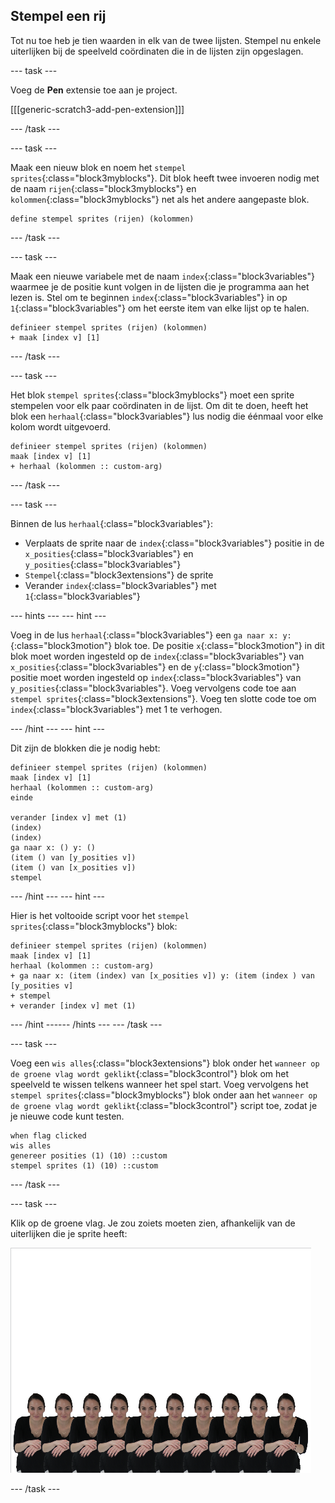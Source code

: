 ## Stempel een rij

Tot nu toe heb je tien waarden in elk van de twee lijsten. Stempel nu enkele uiterlijken bij de speelveld coördinaten die in de lijsten zijn opgeslagen.

--- task ---

Voeg de **Pen** extensie toe aan je project.

[[[generic-scratch3-add-pen-extension]]]

--- /task ---

--- task ---

Maak een nieuw blok en noem het `stempel sprites`{:class="block3myblocks"}. Dit blok heeft twee invoeren nodig met de naam `rijen`{:class="block3myblocks"} en `kolommen`{:class="block3myblocks"} net als het andere aangepaste blok.

```blocks3
define stempel sprites (rijen) (kolommen) 
```

--- /task ---

--- task ---

Maak een nieuwe variabele met de naam `index`{:class="block3variables"} waarmee je de positie kunt volgen in de lijsten die je programma aan het lezen is. Stel om te beginnen `index`{:class="block3variables"} in op `1`{:class="block3variables"} om het eerste item van elke lijst op te halen.

```blocks3
definieer stempel sprites (rijen) (kolommen)
+ maak [index v] [1]
```

--- /task ---

--- task ---

Het blok `stempel sprites`{:class="block3myblocks"} moet een sprite stempelen voor elk paar coördinaten in de lijst. Om dit te doen, heeft het blok een `herhaal`{:class="block3variables"} lus nodig die éénmaal voor elke kolom wordt uitgevoerd.

```blocks3
definieer stempel sprites (rijen) (kolommen)
maak [index v] [1]
+ herhaal (kolommen :: custom-arg)
```

--- /task ---

--- task ---

Binnen de lus `herhaal`{:class="block3variables"}:

- Verplaats de sprite naar de `index`{:class="block3variables"} positie in de `x_posities`{:class="block3variables"} en `y_posities`{:class="block3variables"}
- `Stempel`{:class="block3extensions"} de sprite
- Verander `index`{:class="block3variables"} met `1`{:class="block3variables"}

--- hints ---
 --- hint ---

Voeg in de lus `herhaal`{:class="block3variables"} een `ga naar x: y:`{:class="block3motion"} blok toe. De positie `x`{:class="block3motion"} in dit blok moet worden ingesteld op de `index`{:class="block3variables"} van `x_posities`{:class="block3variables"} en de `y`{:class="block3motion"} positie moet worden ingesteld op `index`{:class="block3variables"} van `y_posities`{:class="block3variables"}. Voeg vervolgens code toe aan `stempel sprites`{:class="block3extensions"}. Voeg ten slotte code toe om `index`{:class="block3variables"} met 1 te verhogen.

--- /hint --- --- hint ---

Dit zijn de blokken die je nodig hebt:

```blocks3
definieer stempel sprites (rijen) (kolommen)
maak [index v] [1]
herhaal (kolommen :: custom-arg)
einde

verander [index v] met (1)
(index) 
(index) 
ga naar x: () y: ()
(item () van [y_posities v])
(item () van [x_posities v])
stempel
```

--- /hint --- --- hint ---

Hier is het voltooide script voor het `stempel sprites`{:class="block3myblocks"} blok:

```blocks3
definieer stempel sprites (rijen) (kolommen)
maak [index v] [1]
herhaal (kolommen :: custom-arg)
+ ga naar x: (item (index) van [x_posities v]) y: (item (index ) van [y_posities v]
+ stempel
+ verander [index v] met (1)
```

--- /hint ------ /hints --- --- /task ---

--- task ---

Voeg een `wis alles`{:class="block3extensions"} blok onder het `wanneer op de groene vlag wordt geklikt`{:class="block3control"} blok om het speelveld te wissen telkens wanneer het spel start. Voeg vervolgens het `stempel sprites`{:class="block3myblocks"} blok onder aan het `wanneer op de groene vlag wordt geklikt`{:class="block3control"} script toe, zodat je je nieuwe code kunt testen.

```blocks3
when flag clicked
wis alles
genereer posities (1) (10) ::custom
stempel sprites (1) (10) ::custom
```

--- /task ---

--- task ---

Klik op de groene vlag. Je zou zoiets moeten zien, afhankelijk van de uiterlijken die je sprite heeft:

![gestempelde sprites](images/stamped_sprites.png)

--- /task ---